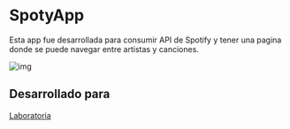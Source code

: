 # SpotyApp

Esta app fue desarrollada para consumir API de Spotify y tener una pagina donde se puede navegar entre artistas y canciones.

![img](https://user-images.githubusercontent.com/39841876/49263292-30e6f600-f44a-11e8-8bb4-b046041d3f41.png)

## Desarrollado para 
[Laboratoria](http://laboratoria.la)

